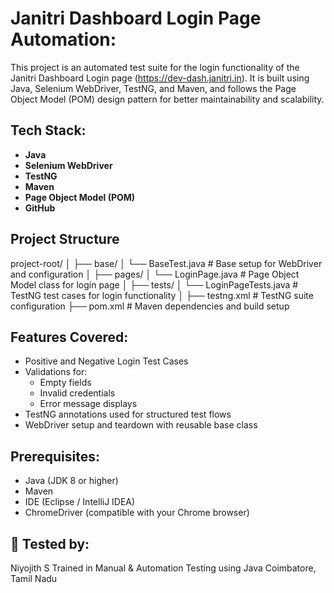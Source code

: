 # Janitri Dashboard Login Page Automation:
This project is an automated test suite for the login functionality of the Janitri Dashboard Login page (https://dev-dash.janitri.in).
It is built using Java, Selenium WebDriver, TestNG, and Maven, and follows the Page Object Model (POM) design pattern for better maintainability and scalability.

## Tech Stack:
- **Java**  
- **Selenium WebDriver**  
- **TestNG**  
- **Maven**  
- **Page Object Model (POM)**  
- **GitHub**

## Project Structure
project-root/
│
├── base/
│ └── BaseTest.java # Base setup for WebDriver and configuration
│
├── pages/
│ └── LoginPage.java # Page Object Model class for login page
│
├── tests/
│ └── LoginPageTests.java # TestNG test cases for login functionality
│
├── testng.xml # TestNG suite configuration
├── pom.xml # Maven dependencies and build setup

## Features Covered:

- Positive and Negative Login Test Cases
- Validations for:
  - Empty fields
  - Invalid credentials
  - Error message displays
- TestNG annotations used for structured test flows
- WebDriver setup and teardown with reusable base class

## Prerequisites:
- Java (JDK 8 or higher)
- Maven
- IDE (Eclipse / IntelliJ IDEA)
- ChromeDriver (compatible with your Chrome browser)

## 👤 Tested by:
Niyojith S
Trained in Manual & Automation Testing using Java
Coimbatore, Tamil Nadu
